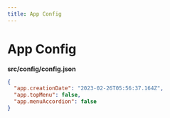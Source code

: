 ```yaml
---
title: App Config
---
```


# App Config

**src/config/config.json**

```json
{
  "app.creationDate": "2023-02-26T05:56:37.164Z",
  "app.topMenu": false,
  "app.menuAccordion": false
}
```

